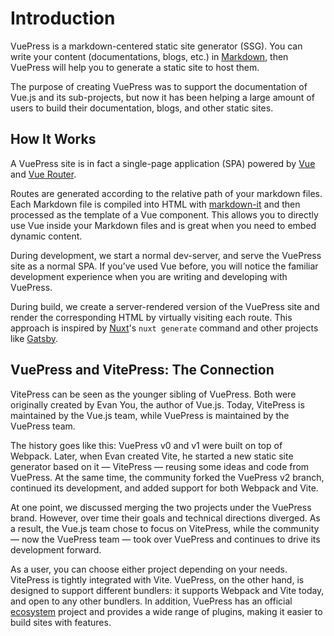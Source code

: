 # Introduction

VuePress is a markdown-centered static site generator (SSG). You can write your content (documentations, blogs, etc.) in [Markdown](https://en.wikipedia.org/wiki/Markdown), then VuePress will help you to generate a static site to host them.

The purpose of creating VuePress was to support the documentation of Vue.js and its sub-projects, but now it has been helping a large amount of users to build their documentation, blogs, and other static sites.

## How It Works

A VuePress site is in fact a single-page application (SPA) powered by [Vue](https://vuejs.org/) and [Vue Router](https://router.vuejs.org).

Routes are generated according to the relative path of your markdown files. Each Markdown file is compiled into HTML with [markdown-it](https://github.com/markdown-it/markdown-it) and then processed as the template of a Vue component. This allows you to directly use Vue inside your Markdown files and is great when you need to embed dynamic content.

During development, we start a normal dev-server, and serve the VuePress site as a normal SPA. If you’ve used Vue before, you will notice the familiar development experience when you are writing and developing with VuePress.

During build, we create a server-rendered version of the VuePress site and render the corresponding HTML by virtually visiting each route. This approach is inspired by [Nuxt](https://nuxtjs.org/)'s `nuxt generate` command and other projects like [Gatsby](https://www.gatsbyjs.org/).

## VuePress and VitePress: The Connection

VitePress can be seen as the younger sibling of VuePress. Both were originally created by Evan You, the author of Vue.js. Today, VitePress is maintained by the Vue.js team, while VuePress is maintained by the VuePress team.

The history goes like this: VuePress v0 and v1 were built on top of Webpack. Later, when Evan created Vite, he started a new static site generator based on it — VitePress — reusing some ideas and code from VuePress. At the same time, the community forked the VuePress v2 branch, continued its development, and added support for both Webpack and Vite.

At one point, we discussed merging the two projects under the VuePress brand. However, over time their goals and technical directions diverged. As a result, the Vue.js team chose to focus on VitePress, while the community — now the VuePress team — took over VuePress and continues to drive its development forward.

As a user, you can choose either project depending on your needs. VitePress is tightly integrated with Vite. VuePress, on the other hand, is designed to support different bundlers: it supports Webpack and Vite today, and open to any other bundlers. In addition, VuePress has an official [ecosystem](https://ecosystem.vuejs.press/) project and provides a wide range of plugins, making it easier to build sites with features.
